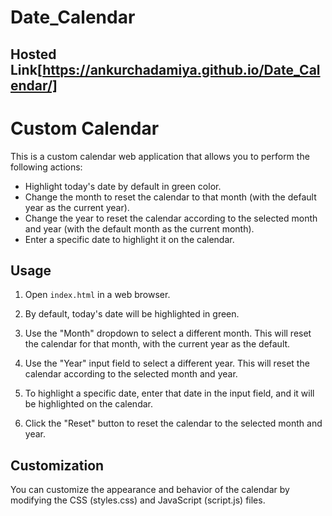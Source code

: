 # Date_Calendar
## Hosted Link[https://ankurchadamiya.github.io/Date_Calendar/]
# Custom Calendar

This is a custom calendar web application that allows you to perform the following actions:

- Highlight today's date by default in green color.
- Change the month to reset the calendar to that month (with the default year as the current year).
- Change the year to reset the calendar according to the selected month and year (with the default month as the current month).
- Enter a specific date to highlight it on the calendar.

## Usage

1. Open `index.html` in a web browser.

2. By default, today's date will be highlighted in green.

3. Use the "Month" dropdown to select a different month. This will reset the calendar for that month, with the current year as the default.

4. Use the "Year" input field to select a different year. This will reset the calendar according to the selected month and year.

5. To highlight a specific date, enter that date in the input field, and it will be highlighted on the calendar.

6. Click the "Reset" button to reset the calendar to the selected month and year.

## Customization

You can customize the appearance and behavior of the calendar by modifying the CSS (styles.css) and JavaScript (script.js) files.

